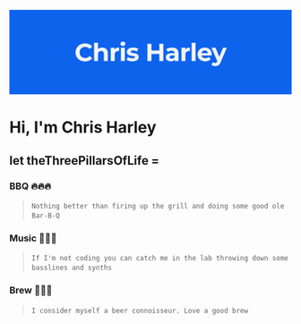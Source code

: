 ![GitHub Logo](https://github.com/charley81/charley81/blob/master/Header.png?raw=true)

# Hi, I'm Chris Harley 

## let theThreePillarsOfLife =
### **BBQ** 🔥🔥🔥
  > `Nothing better than firing up the grill and doing some good ole Bar-B-Q`

### **Music** 🎹🎸🎤
> `If I'm not coding you can catch me in the lab throwing down some basslines and synths`

### **Brew** 🍺🍻🍺
> `I consider myself a beer connoisseur. Love a good brew`

